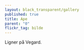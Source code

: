 ```yaml
---
layout: black_transparent/gallery
published: true
title: Ape
parent: "0"
flickr_tag: bilde
---
```


Ligner på Vegard.